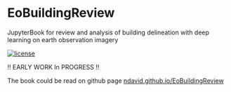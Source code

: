 # EoBuildingReview
JupyterBook for review and analysis of building delineation with deep learning on earth observation imagery

[![license](https://img.shields.io/badge/License-Apache%202.0-blue.svg)](https://www.apache.org/licenses/LICENSE-2.0)

   !! EARLY WORK In PROGRESS !!

The book could be read on github page [ndavid.github.io/EoBuildingReview](https://ndavid.github.io/EoBuildingReview/intro.html) 